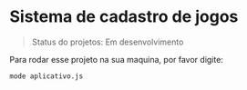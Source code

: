 <h1>Sistema de cadastro de jogos</h1>

> Status do projetos: Em desenvolvimento

Para rodar esse projeto na sua maquina, por favor digite:
```
mode aplicativo.js
```


